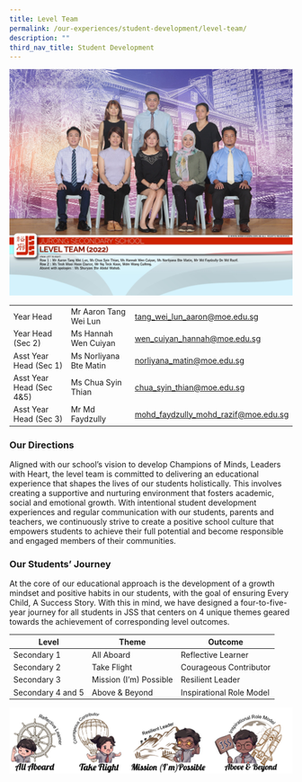 ```yaml
---
title: Level Team
permalink: /our-experiences/student-development/level-team/
description: ""
third_nav_title: Student Development
---
```

![](/images/level%20team.jpg)

|  |  |  |
| -------- | -------- | -------- |
|Year Head   | Mr Aaron Tang Wei Lun    |[tang_wei_lun_aaron@moe.edu.sg](tang_wei_lun_aaron@moe.edu.sg)  |
| Year Head (Sec 2)   | Ms Hannah Wen Cuiyan   |[wen_cuiyan_hannah@moe.edu.sg](wen_cuiyan_hannah@moe.edu.sg)     |
| Asst Year Head (Sec 1)    | Ms Norliyana Bte Matin   | [norliyana_matin@moe.edu.sg](norliyana_matin@moe.edu.sg)    |
| Asst Year Head (Sec 4&5)  |Ms Chua Syin Thian   | [chua_syin_thian@moe.edu.sg](chua_syin_thian@moe.edu.sg)   |
| Asst Year Head (Sec 3)   | Mr Md Faydzully    | [mohd_faydzully_mohd_razif@moe.edu.sg](mohd_faydzully_mohd_razif@moe.edu.sg)   |

### Our Directions

Aligned with our school’s vision to develop Champions of Minds, Leaders with Heart, the level team is committed to delivering an educational experience that shapes the lives of our students holistically. This involves creating a supportive and nurturing environment that fosters academic, social and emotional growth. With intentional student development experiences and regular communication with our students, parents and teachers, we continuously strive to create a positive school culture that empowers students to achieve their full potential and become responsible and engaged members of their communities.

### Our Students’ Journey

At the core of our educational approach is the development of a growth mindset and positive habits in our students, with the goal of ensuring Every Child, A Success Story. With this in mind, we have designed a four-to-five-year journey for all students in JSS that centers on 4 unique themes geared towards the achievement of corresponding level outcomes.



| Level | Theme | Outcome |
| -------- | -------- | -------- |
| Secondary 1    | All Aboard     | Reflective Learner  |
| Secondary 2    | Take Flight    | Courageous Contributor    |
| Secondary 3   | Mission (I’m) Possible   | Resilient Leader   |
| Secondary 4 and 5    | Above & Beyond  | Inspirational Role Model   |

![](/images/level%20team%201.png)